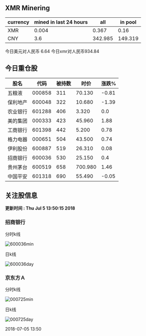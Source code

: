 ## XMR Minering

|currency|mined in last 24 hours|all|in pool|
|---|---|---|---|
|XMR|0.004|0.367|0.16|
|CNY|3.6|342.985|149.319|

今日美元对人民币 6.64	今日xmr对人民币934.84


## 今日重仓股 

|股名|代码|被持数|时价|涨跌%|
|---|---|---|---|---|
|五粮液|000858|311|70.130|-0.81|
|保利地产|600048|322|10.680|-1.39|
|农业银行|601288|406|3.320|0.0|
|美的集团|000333|423|45.960|1.88|
|工商银行|601398|442|5.200|0.78|
|格力电器|000651|504|43.500|0.74|
|伊利股份|600887|519|26.310|0.08|
|招商银行|600036|530|25.150|0.4|
|贵州茅台|600519|658|700.980|1.46|
|中国平安|601318|690|55.490|-0.05|

## 关注股信息
**更新时间 : Thu Jul  5 13:50:15 2018**
### 招商银行 
分时k线

![600036min](http://image.sinajs.cn/newchart/min/n/sh600036.gif)

日k线

![600036day](http://image.sinajs.cn/newchart/daily/n/sh600036.gif)

### 京东方Ａ 
分时k线

![000725min](http://image.sinajs.cn/newchart/min/n/sz000725.gif)

日k线

![000725day](http://image.sinajs.cn/newchart/daily/n/sz000725.gif)

2018-07-05 13:50